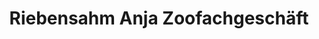 ---
title: "Riebensahm Anja Zoofachgeschäft"
url: /gelsenkirchen/riebensahm-anja-zoofachgeschaeft/
shop: Tiere
---